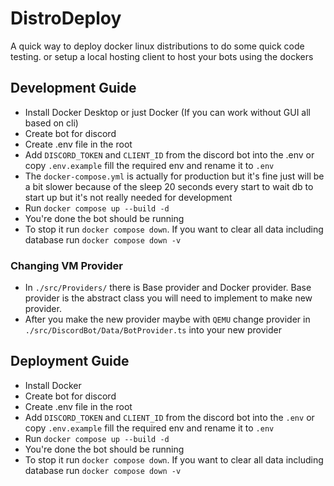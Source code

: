 # DistroDeploy

A quick way to deploy docker linux distributions to do some quick code testing.
or setup a local hosting client to host your bots using the dockers

## Development Guide

-   Install Docker Desktop or just Docker (If you can work without GUI all based on cli)
-   Create bot for discord
-   Create .env file in the root
-   Add `DISCORD_TOKEN` and `CLIENT_ID` from the discord bot into the .env or copy `.env.example` fill the required env and rename it to `.env`
-   The `docker-compose.yml` is actually for production but it's fine just will be a bit slower because of the sleep 20 seconds every start to wait db to start up but it's not really needed for development
-   Run `docker compose up --build -d`
-   You're done the bot should be running
-   To stop it run `docker compose down`. If you want to clear all data including database run `docker compose down -v`

### Changing VM Provider

-   In `./src/Providers/` there is Base provider and Docker provider. Base provider is the abstract class you will need to implement to make new provider.
-   After you make the new provider maybe with `QEMU` change provider in `./src/DiscordBot/Data/BotProvider.ts` into your new provider

## Deployment Guide

-   Install Docker
-   Create bot for discord
-   Create .env file in the root
-   Add `DISCORD_TOKEN` and `CLIENT_ID` from the discord bot into the `.env` or copy `.env.example` fill the required env and rename it to `.env`
-   Run `docker compose up --build -d`
-   You're done the bot should be running
-   To stop it run `docker compose down`. If you want to clear all data including database run `docker compose down -v`
